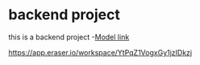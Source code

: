 # backend project

this is a backend project
-[Model link](https://app.eraser.io/workspace/JKRcRW2iFKjqqNHNtc6I?origin=share)

https://app.eraser.io/workspace/YtPqZ1VogxGy1jzIDkzj
